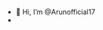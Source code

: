 - 👋 Hi, I’m @Arunofficial17
- 

<!---
Arunofficial17/Arunofficial17 is a ✨ special ✨ repository because its `README.md` (this file) appears on your GitHub profile.
You can click the Preview link to take a look at your changes.
--->
